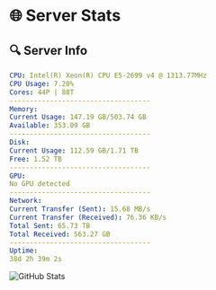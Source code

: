 # 🌐 Server Stats
## 🔍 Server Info
```yaml
CPU: Intel(R) Xeon(R) CPU E5-2699 v4 @ 1313.77MHz
CPU Usage: 7.20%
Cores: 44P | 88T
-----------------------------------
Memory:
Current Usage: 147.19 GB/503.74 GB
Available: 353.09 GB
-----------------------------------
Disk:
Current Usage: 112.59 GB/1.71 TB
Free: 1.52 TB
-----------------------------------
GPU:
No GPU detected
-----------------------------------
Network:
Current Transfer (Sent): 15.68 MB/s
Current Transfer (Received): 76.36 KB/s
Total Sent: 65.73 TB
Total Received: 563.27 GB
-----------------------------------
Uptime:
38d 2h 39m 2s
```
![GitHub Stats](https://img.shields.io/badge/Updated-2025-04-15_00:01:51-blue)